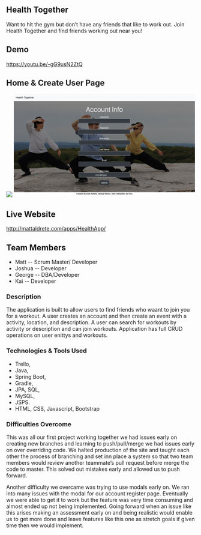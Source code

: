 ## Health Together

Want to hit the gym but don’t have any friends that like to work out.
Join Health Together and find friends working out near you!

## Demo

https://youtu.be/-gG9usN2ZtQ

## Home & Create User Page

<img src="images/Screen%20Shot%202020-02-28%20at%2010.27.18%20PM.png" height="275">
<img src="images/Screen%20Shot%202020-02-28%20at%2010.27.29%20PM.png" height="275">

## Live Website

http://mattaldrete.com/apps/HealthApp/

## Team Members

- Matt       -- Scrum Master/ Developer
- Joshua     -- Developer
- George     -- DBA/Developer
- Kai        -- Developer

### Description

The application is built to allow users to find friends who waant to join you for a workout.
A user creates an account and then create an event with a activity, location, and description.
A user can search for workouts by activity or description and can join workouts.
Application has full CRUD operations on user enittys and workouts.

### Technologies & Tools Used

* Trello,
* Java,
* Spring Boot,
* Gradle,
* JPA, SQL,
* MySQL,
* JSPS.
* HTML, CSS, Javascript, Bootstrap

### Difficulties Overcome

This was all our first project working together we had issues early on creating new branches and learning to push/pull/merge we had issues early on over overriding code. We halted production of the site and taught each other the process of branching and set inn place a system so that two team members would review another teammate’s pull request before merge the code to master. This solved out mistakes early and allowed us to push forward.

Another difficulty we overcame was trying to use modals early on. We ran into many issues with the modal for our account register page. Eventually we were able to get it to work but the feature was very time consuming and almost ended up not being implemented. Going forward when an issue like this arises making an assessment early on and being realistic would enable us to get more done and leave features like this one as stretch goals if given time then we would implement.
